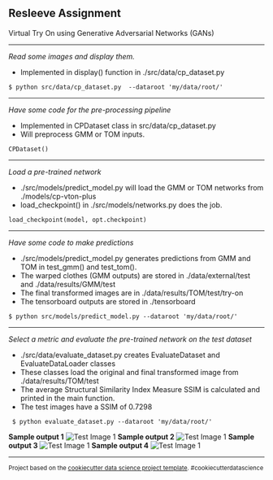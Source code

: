## Resleeve Assignment
Virtual Try On using Generative Adversarial Networks (GANs)


---

*Read some images and display them.*
- Implemented in display() function in ./src/data/cp_dataset.py

``` $ python src/data/cp_dataset.py  --dataroot 'my/data/root/' ```

---

*Have some code for the pre-processing pipeline*
- Implemented in CPDataset class in src/data/cp_dataset.py
- Will preprocess GMM or TOM inputs.

``` CPDataset() ```

---

*Load a pre-trained network* 
- ./src/models/predict_model.py will load the GMM or TOM networks from ./models/cp-vton-plus
- load_checkpoint() in ./src/models/networks.py does the job.

``` load_checkpoint(model, opt.checkpoint) ```

---

*Have some code to make predictions*
- ./src/models/predict_model.py generates predictions from GMM and TOM in test_gmm() and test_tom().
- The warped clothes (GMM outputs) are stored in ./data/external/test and ./data/results/GMM/test
- The final transformed images are in ./data/results/TOM/test/try-on
- The tensorboard outputs are stored in ./tensorboard

``` $ python src/models/predict_model.py --dataroot 'my/data/root/' ```

---

*Select a metric and evaluate the pre-trained network on the test dataset*
- ./src/data/evaluate_dataset.py creates EvaluateDataset and EvaluateDataLoader classes 
- These classes load the original and final transformed image from ./data/results/TOM/test
- The average Structural Similarity Index Measure SSIM is calculated and printed in the main function.
- The test images have a SSIM of 0.7298

``` $ python evaluate_dataset.py --dataroot 'my/data/root/'```

**Sample output 1**
    ![Test Image 1](reports/figures/pretrained_result_1.png)
**Sample output 2**
    ![Test Image 1](reports/figures/pretrained_result_2.png)
**Sample output 3**
    ![Test Image 1](reports/figures/pretrained_result_3.png)
**Sample output 4**
    ![Test Image 1](reports/figures/pretrained_result_4.png)





--------

<p><small>Project based on the <a target="_blank" href="https://drivendata.github.io/cookiecutter-data-science/">cookiecutter data science project template</a>. #cookiecutterdatascience</small></p>
